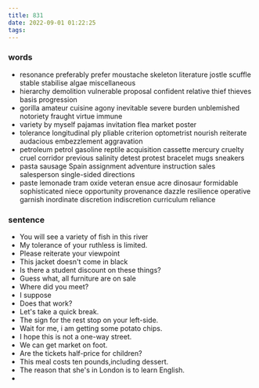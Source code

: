 ```yaml
---
title: 831
date: 2022-09-01 01:22:25
tags:
---
```

### words
- resonance preferably prefer moustache skeleton literature jostle scuffle stable stabilise algae miscellaneous
- hierarchy demolition vulnerable proposal confident relative thief thieves basis progression
- gorilla amateur cuisine agony inevitable severe burden unblemished notoriety fraught virtue immune
- variety by myself pajamas invitation flea market poster 
- tolerance longitudinal ply pliable criterion optometrist nourish reiterate audacious embezzlement aggravation
- petroleum petrol gasoline reptile acquisition cassette mercury cruelty cruel corridor previous salinity detest protest bracelet mugs sneakers
- pasta sausage Spain assignment adventure instruction sales salesperson single-sided directions
- paste lemonade tram oxide veteran ensue acre dinosaur formidable sophisticated niece opportunity provenance dazzle resilience operative garnish inordinate discretion indiscretion curriculum reliance

### sentence
- You will see a variety of fish in this river
- My tolerance of your ruthless is limited.
- Please reiterate your viewpoint
- This jacket doesn't come in black
- Is there a student discount on these things?
- Guess what, all furniture are on sale
- Where did you meet?
- I suppose
- Does that work?
- Let's take a quick break.
- The sign for the rest stop on your left-side.
- Wait for me, i am getting some potato chips.
- I hope this is not a one-way street.
- We can get market on foot.
- Are the tickets half-price for children?
- This meal costs ten pounds,including dessert.
- The reason that she's in London is to learn English.
- 